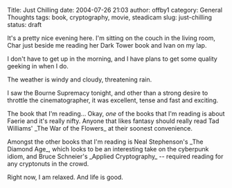 Title: Just Chilling
date: 2004-07-26 21:03
author: offby1
category: General Thoughts
tags: book, cryptography, movie, steadicam
slug: just-chilling
status: draft

It's a pretty nice evening here. I'm sitting on the couch in the living room, Char just beside me reading her Dark Tower book and Ivan on my lap.

I don't have to get up in the morning, and I have plans to get some quality geeking in when I do.

The weather is windy and cloudy, threatening rain.

I saw the Bourne Supremacy tonight, and other than a strong desire to throttle the cinematographer, it was excellent, tense and fast and exciting.

The book that I'm reading\... Okay, _one_ of the books that I'm reading is about Faerie and it's really nifty. Anyone that likes fantasy should really read Tad Williams' \_The War of the Flowers\_ at their soonest convenience.

Amongst the other books that I'm reading is Neal Stephenson's \_The Diamond Age\_, which looks to be an interesting take on the cyberpunk idiom, and Bruce Schneier's \_Applied Cryptography\_ \-- required reading for any cryptonuts in the crowd.

Right now, I am relaxed. And life is good.
